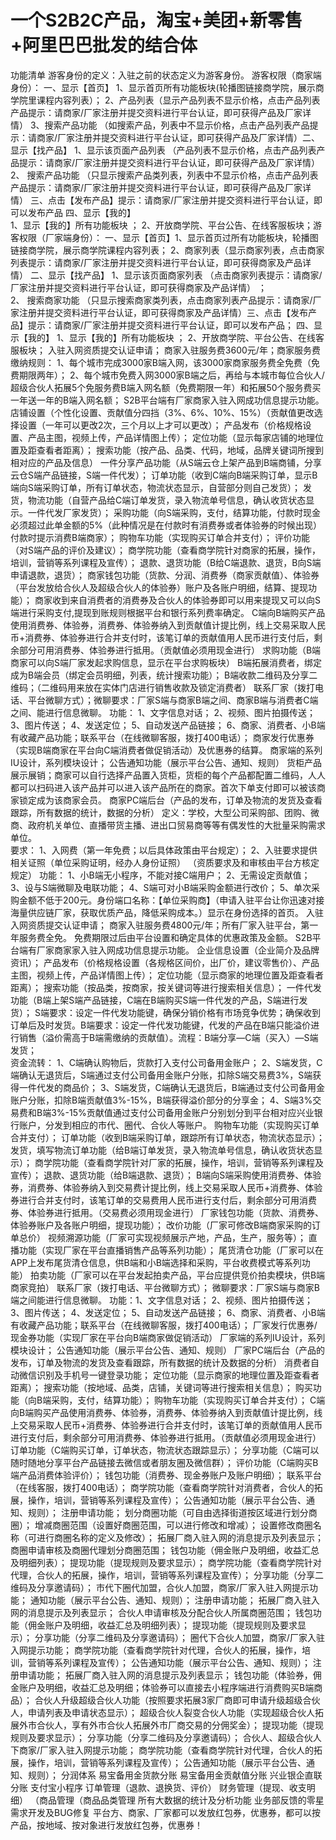 # 一个S2B2C产品，淘宝+美团+新零售+阿里巴巴批发的结合体
功能清单 游客身份的定义：入驻之前的状态定义为游客身份。
游客权限（商家端身份）：
一、显示【首页】
1、显示首页所有功能板块(轮播图链接商学院，展示商学院里课程内容列表）；
2、产品列表（显示产品列表不显示价格，点击产品列表产品提示：请商家/厂家注册并提交资料进行平台认证，即可获得产品及厂家详情） 
3、搜索产品功能 （如搜索产品，列表中不显示价格，点击产品列表产品提示：请商家/厂家注册并提交资料进行平台认证，即可获得产品及厂家详情）二、显示【找产品】
1、显示该页面产品列表 （产品列表不显示价格，点击产品列表产品提示：请商家/厂家注册并提交资料进行平台认证，即可获得产品及厂家详情） 
2、 搜索产品功能 （只显示搜索产品类列表，列表中不显示价格，点击产品列表产品提示：请商家/厂家注册并提交资料进行平台认证，即可获得产品及厂家详情）
三、点击【发布产品】提示：请商家/厂家注册并提交资料进行平台认证，即可以发布产品
四、显示【我的】  
1、显示【我的】所有功能板块 ；
2、开放商学院、平台公告、在线客服板块；游客权限（厂家端身份）：
一、显示【首页】1、显示首页过所有功能板块，轮播图链接商学院，展示商学院课程内容列表；
2、商家列表（显示商家列表，点击商家列表提示：请商家/厂家注册并提交资料进行平台认证，即可获得商家及产品详情）
二、显示【找产品】 
1、显示该页面商家列表 （点击商家列表提示：请商家/厂家注册并提交资料进行平台认证，即可获得商家及产品详情） ；  
2、 搜索商家功能 （只显示搜索商家类列表，点击商家列表产品提示：请商家/厂家注册并提交资料进行平台认证，即可获得商家及产品详情）三、点击【发布产品】提示：请商家/厂家注册并提交资料进行平台认证，即可以发布产品；
四、显示【我的】 1、显示【我的】所有功能板块 ；
 2、开放商学院、平台公告、在线客服板块；
 入驻入网资质提交认证申请； 商家入驻服务费3600元/年；商家服务费缴纳规则：
  1、每个城市完成3000家B端入网，该3000家商家服务费全免费（免费期限两年）；
  2、每个城市免费入网3000家B端之后，再给与本城市每位合伙人/超级合伙人拓展5个免服务费B端入网名额（免费期限一年）和拓展50个服务费买一年送一年的B端入网名额；   S2B平台端有厂家商家入驻入网成功信息提示功能。 
 店铺设置（个性化设置、贡献值分四挡（3%、6%、10%、15%）（贡献值更改选择设置（一年可以更改2次，三个月以上才可以更改）； 产品发布（价格规格设置、产品主图，视频上传，产品详情图上传）； 定位功能（显示每家店铺的地理位置及距查看者距离）；
 搜索功能（按产品、品类、代码，地域，品牌关键词所搜到相对应的产品及信息） 一件分享产品功能（从S端云仓上架产品到B端商铺，分享云仓S端产品链接，S端一件代发）； 订单功能（收到C端向B端采购订单，显示B端向S端采购订单，所有订单状态，物流状态显示，自营部分则自己发货）； 发货，物流功能（自营产品给C端订单发货，录入物流单号信息，确认收货状态显示。一件代发厂家发货）；
 采购功能（向S端采购，支付，结算功能，付款时现金必须超过此单金额的5%（此种情况是在付款时有消费券或者体验券的时候出现）付款时提示消费B端商家）；
 购物车功能（实现购买订单合并支付）； 
 评价功能（对S端产品的评价及建议）； 
 商学院功能（查看商学院针对商家的拓展，操作，培训，营销等系列课程及宣传）；
 退款、退货功能（B给C端退款、退货，B向S端申请退款，退货）； 
 商家钱包功能（货款、分润、消费券（商家贡献值）、体验券（平台发放给合伙人及超级合伙人的体验券）账户及各账户明细，结算、提现功能）；
 商家收到来自消费者的消费券及合伙人的体验券即可以用来提现又可以向S端进行采购支付,提现到账规则根据平台和银行系列费率确定。
  C端向B端购买产品使用消费券、体验券，消费券、体验券纳入到贡献值计提比例，线上交易采取人民币+消费券、体验券进行合并支付时，该笔订单的贡献值用人民币进行支付后，剩余部分可用消费券、体验券进行抵用。（贡献值必须用现金进行） 
  求购功能（B端商家可以向S端厂家发起求购信息，显示在平台求购板块） 
  B端拓展消费者，绑定成为B端会员（绑定会员明细，列表，统计搜索功能）； 
  B端收款二维码及分享二维码；（二维码用来放在实体门店进行销售收款及锁定消费者） 联系厂家（拨打电话、平台微聊方式）；微聊要求：厂家S端与商家B端之间、商家B端与消费者C端之间、能进行信息微聊。
 功能：
 1、文字信息对话； 
 2、视频、图片拍摄传送；
 3、图片传送；
 4、发送定位；
 5、自动发送产品链接；
 6、商家、消费者、小B端有收藏产品功能；联系平台（在线微聊客服，拨打400电话）； 
 商家发行优惠券（实现B端商家在平台向C端消费者做促销活动）及优惠券的结算。 
 商家端的系列IU设计，系列模块设计； 
 公告通知功能（展示平台公告、通知、规则） 
 货柜产品展示展销；商家可以自行选择产品置入货柜，货柜的每个产品都配置二维码，人人都可以扫码进入该产品并可以进入该产品所在的商家。首次下单支付即可以被该商家锁定成为该商家会员。 
 商家PC端后台（产品的发布，订单及物流的发货及查看跟踪，所有数据的统计，数据的分析） 定义：学校，大型公司采购部、团购、微商、政府机关单位、直播带货主播、进出口贸易商等等有偶发性的大批量采购需求单位。  
 要求： 
 1、入网费（第一年免费；以后具体政策由平台规定）；
 2、入驻要求提供相关证照（单位采购证明，经办人身份证照） （资质要求及和审核由平台方核定规定）
 功能： 
 1、小B端无小程序，不能对接C端用户；
  2、无需设定贡献值；
  3、设与S端微聊及电联功能； 
   4、S端可对小B端采购金额进行改价；
   5、单次采购金额不低于200元。身份端口名称：【单位采购商】（申请入驻平台让你迅速对接海量供应链厂家，获取优质产品，降低采购成本。）显示在身份选择的首页。
	入驻入网资质提交认证申请； 商家入驻服务费4800元/年；所有厂家入驻平台，第一年服务费全免。 免费期限过后由平台设置和确定具体的优惠政策及金额。   S2B平台端有厂家商家家入驻入网成功信息提示功能。 
	企业信息设置（企业简介及品牌资讯）； 
	产品发布（价格规格设置（各规格区间价，出厂价，建议零售价）、产品主图，视频上传，产品详情图上传）； 
	定位功能（显示商家的地理位置及距查看者距离）； 搜索功能（按品类，按商家，按关键词等进行搜索相关信息）； 
	一件代发功能（B端上架S端产品链接，C端在B端购买S端一件代发的产品，S端进行发货）；
	S端要求：设定一件代发功能键，确保分销价格有市场竞争优势；确保收到订单后及时发货。B端要求：设定一件代发功能键，代发的产品在B端只能溢价进行销售（溢价需高于B端需缴纳的贡献值）。流程：B端分享—C端（买入）—S端发货；   
	资金流转： 
	1、C端确认购物后，货款打入支付公司备用金账户； 
	2、S端发货，C端确认无退货后，S端通过支付公司备用金账户分账，扣除S端交易费3%，S端获得一件代发的商品价；
	3、S端发货，C端确认无退货后，B端通过支付公司备用金账户分账，扣除B端贡献值3%-15%，B端获得溢价部分的分享金；
	 4、S端3%交易费和B端3%-15%贡献值通过支付公司备用金账户分别划分到平台相对应兴业银行账户，分发到相应的市代、圈代、合伙人等账户。 
	 购物车功能（实现购买订单合并支付）； 订单功能（收到B端采购订单，跟踪所有订单状态，物流状态显示）； 
	 发货，填写物流订单功能（给B端订单发货，录入物流单号信息，确认收货状态显示）； 
	 商学院功能（查看商学院针对厂家的拓展，操作，培训，营销等系列课程及宣传）； 
	 退款、退货功能（给B端退款、退货）； 
	 B端向S端采购使用消费券、体验券，消费券、体验券纳入到交易费计提比例，线上交易采取人民币+消费券、体验券进行合并支付时，该笔订单的交易费用人民币进行支付后，剩余部分可用消费券、体验券进行抵用。（交易费必须用现金进行） 
	 厂家钱包功能（货款、消费券、体验券账户及各账户明细，提现功能）； 
	 改价功能（厂家可修改B端商家采购的订单总价） 视频溯源功能（厂家可实现视频展示产地，产品，生产，服务等）； 
	 直播功能（实现厂家在平台直播销售产品等系列功能）； 
	 尾货清仓功能（厂家可以在APP上发布尾货清仓信息，供B端和小B端选择和采购，平台收费模式等系列功能） 
	 拍卖功能（厂家可以在平台发起拍卖产品，平台应提供竞价拍卖模块，供B端商家竞拍） 联系厂家（拨打电话、平台微聊方式）；
	 微聊要求：厂家S端与商家B端之间能进行信息微聊。
	 功能：1、文字信息对话； 
	 2、视频、图片拍摄传送；
	 3、图片传送；
	 4、发送定位；
	 5、自动发送产品链接；
	 6、商家、消费者、小B端有收藏产品功能；联系平台（在线微聊客服，拨打400电话）； 
	 厂家发行优惠券/现金券功能（实现厂家在平台向B端商家做促销活动）
	 厂家端的系列IU设计，系列模块设计； 
	 公告通知功能（展示平台公告、通知、规则） 
	 厂家PC端后台（产品的发布，订单及物流的发货及查看跟踪，所有数据的统计及数据的分析） 
	 消费者自动微信识别及手机号一键登录功能； 
	 定位功能（显示商家的地理位置及距查看者距离）；
	 搜索功能（按地域、品类，店铺，关键词等进行搜索相关信息）； 
	 购买功能（向B端采购，支付，结算功能）； 
	 购物车功能（实现购买订单合并支付）；
	 C端向B端购买产品使用消费券、体验券，消费券、体验券纳入到贡献值计提比例，线上交易采取人民币+消费券、体验券进行合并支付时，该笔订单的贡献值用人民币进行支付后，剩余部分可用消费券、体验券进行抵用。（贡献值必须用现金进行）
	 订单功能（C端购买订单，订单状态，物流状态跟踪显示）；
	 分享功能（C端可以随时随地分享平台产品链接去微信或者朋友圈及微信群）；
	 评价功能（C端购买B端产品消费体验评价）；
	 钱包功能（消费券、现金券账户及账户明细）；
	 联系平台（在线客服，拨打400电话）；
	 商学院功能（查看商学院针对消费者，合伙人的拓展，操作，培训，营销等系列课程及宣传）；
	 公告通知功能（展示平台公告、通知、规则）； 注册申请功能； 划分商圈功能（可自由选择街道按区域进行划分商圈）；
	 增减商圈范围（设置好商圈范围，可以进行修改和增减）； 
	 设置修改商圈名称（可进行商圈名称的定义及修改）； 拓展厂商入驻入网的消息提示及列表显示； 
	 商圈申请审核及商圈代理划分商圈范围； 钱包功能（佣金账户及明细，收益汇总及明细列表）； 提现功能（提现规则及要求显示）；
	 商学院功能（查看商学院针对代理，合伙人的拓展，操作，培训，营销等系列课程及宣传）； 
	 分享功能（分享二维码及分享邀请码）； 
	 市代下圈代加盟，合伙人加盟，商家/厂家入驻入网提示功能； 
	 通知功能（展示平台公告、通知、规则）； 
	 注册申请功能；
	  拓展厂商入驻入网的消息提示及列表显示；
	 合伙人申请审核及分配合伙人所属商圈范围；
	 钱包功能（佣金账户及明细，收益汇总及明细列表）； 
	 提现功能（提现规则及要求显示）； 
	 分享功能（分享二维码及分享邀请码）；
	  圈代下合伙人加盟，商家/厂家入驻入网提示功能； 
	 商学院功能（查看商学院针对代理，合伙人的拓展，操作，培训，营销等系列课程及宣传）； 
	 公告通知功能（展示平台公告、通知、规则）； 注册申请功能；
	  拓展厂商入驻入网的消息提示及列表显示； 
	  钱包功能（体验券，佣金账户及明细，收益汇总及明细；体验券可以直接去小程序端进行消费购买B端商品）； 
	  合伙人升级超级合伙人功能（按照要求拓展3家厂商即可申请升级超级合伙人，申请列表及申请状态显示）；
	   超级合伙人裂变合伙人功能（实现超级合伙人拓展外市合伙人，享有外市合伙人拓展外市厂商交易的分佣奖金）； 
	   提现功能（提现规则及要求显示）； 分享功能（分享二维码及分享邀请码）； 合伙人、超级合伙人下商家/厂家入驻入网提示功能； 
	   商学院功能（查看商学院针对代理，合伙人的拓展，操作，培训，营销等系列课程及宣传）； 
	   公告通知功能（展示平台公告、通知、规则）； 
	   分润体系 易宝备用金货款分账 易宝备用金贡献值分账 兴业银企直联分账 支付宝小程序
		订单管理（退款、退换货、评价） 财务管理（提现、收支明细）
		（商品管理（商品品类管理 所有大数据的统计及分析功能 业务部反馈的零星需求开发及BUG修复 平台方、商家、厂家都可以发放红包券，优惠券，都可以按产品，按地域、按对象进行发放红包券，优惠券！

